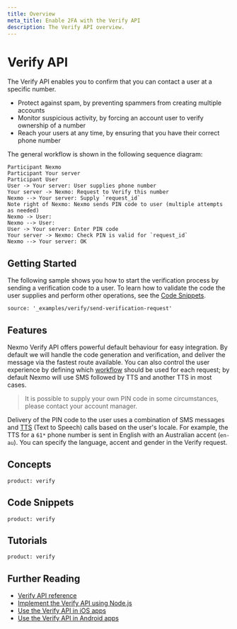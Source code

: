 ```yaml
---
title: Overview
meta_title: Enable 2FA with the Verify API
description: The Verify API overview.
---
```


# Verify API

The Verify API enables you to confirm that you can contact a user at a specific number.

* Protect against spam, by preventing spammers from creating multiple accounts
* Monitor suspicious activity, by forcing an account user to verify ownership of a number
* Reach your users at any time, by ensuring that you have their correct phone number

The general workflow is shown in the following sequence diagram:

```js_sequence_diagram
Participant Nexmo
Participant Your server
Participant User
User -> Your server: User supplies phone number
Your server -> Nexmo: Request to Verify this number
Nexmo --> Your server: Supply `request_id`
Note right of Nexmo: Nexmo sends PIN code to user (multiple attempts as needed)
Nexmo -> User: 
Nexmo --> User: 
User -> Your server: Enter PIN code
Your server -> Nexmo: Check PIN is valid for `request_id`
Nexmo --> Your server: OK
```

## Getting Started

The following sample shows you how to start the verification process by sending a verification code to a user. To learn how to validate the code the user supplies and perform other operations, see the [Code Snippets](/verify/overview#code-snippets).

```code_snippets
source: '_examples/verify/send-verification-request'
```

## Features

Nexmo Verify API offers powerful default behaviour for easy integration. By default we will handle the code generation and verification, and deliver the message via the fastest route available. You can also control the user experience by defining which [workflow](/verify/guides/workflows-and-events) should be used for each request; by default Nexmo will use SMS followed by TTS and another TTS in most cases.

> It is possible to supply your own PIN code in some circumstances, please contact your account manager.

Delivery of the PIN code to the user uses a combination of SMS messages and [TTS](/concepts/guides/glossary#tts-api) (Text to Speech) calls based on the user's locale. For example, the TTS for a `61*` phone number is sent in English with an Australian accent (`en-au`). You can specify the language, accent and gender in the Verify request.

## Concepts

```concept_list
product: verify
```

## Code Snippets

```code_snippet_list
product: verify
```

## Tutorials

```tutorials
product: verify
```

## Further Reading

* [Verify API reference](/api/verify)
* [Implement the Verify API using Node.js](https://www.nexmo.com/blog/2018/05/10/nexmo-verify-api-implementation-guide-dr/)
* [Use the Verify API in iOS apps](https://www.nexmo.com/blog/2018/05/10/add-two-factor-authentication-to-swift-ios-apps-dr/)
* [Use the Verify API in Android apps](https://www.nexmo.com/blog/2018/05/10/add-two-factor-authentication-to-android-apps-with-nexmos-verify-api-dr/)
